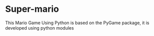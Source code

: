 # Super-mario
 This Mario Game Using Python is based on the PyGame package, it is developed using python modules
